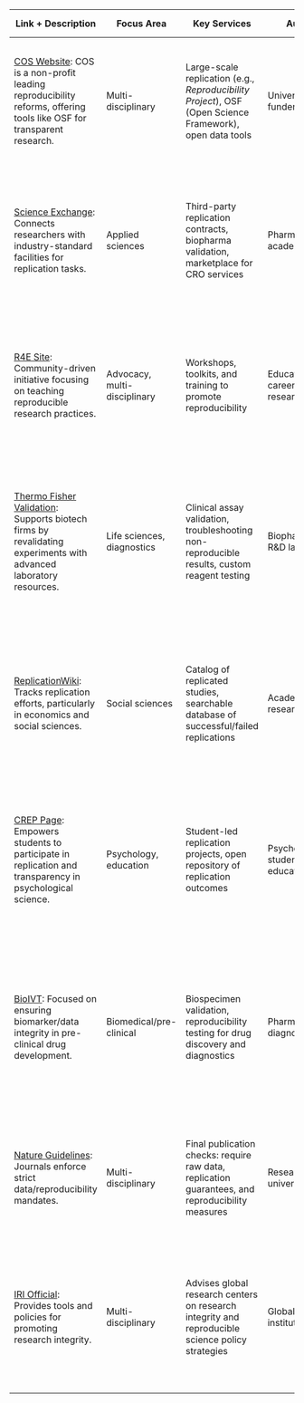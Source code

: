 | **Link + Description**                                                                                                                            | **Focus Area**               | **Key Services**                                                                                         | **Audience**                        | **Business Model**                                                                                  | **Protocol Audit Process**                                                                                                                                                               |
| ------------------------------------------------------------------------------------------------------------------------------------------------- | ---------------------------- | -------------------------------------------------------------------------------------------------------- | ----------------------------------- | --------------------------------------------------------------------------------------------------- | ---------------------------------------------------------------------------------------------------------------------------------------------------------------------------------------- |
| [COS Website](https://www.cos.io/): COS is a non-profit leading reproducibility reforms, offering tools like OSF for transparent research.        | Multi-disciplinary           | Large-scale replication (e.g., _Reproducibility Project_), OSF (Open Science Framework), open data tools | Universities, funders               | Non-profit; funded by grants, donations, partnerships                                               | **Reviewer-Led Protocol Analysis:** Reviews project pre-registration on OSF, ensures comprehensive protocol transparency, and promotes FAIR guidelines.                                  |
| [Science Exchange](https://www.scienceexchange.com/): Connects researchers with industry-standard facilities for replication tasks.               | Applied sciences             | Third-party replication contracts, biopharma validation, marketplace for CRO services                    | Pharma, biotech, academia           | For-profit; earns revenue through service and project fees from research contracts                  | **Contract Review Process:** Clients submit protocols, which are reviewed by partner labs (CROs). Feedback identifies unclear or incomplete steps before initiating experiments.         |
| [R4E Site](https://repro4everyone.org/): Community-driven initiative focusing on teaching reproducible research practices.                        | Advocacy, multi-disciplinary | Workshops, toolkits, and training to promote reproducibility                                             | Educators, early-career researchers | Non-profit; funded by donations, sponsorships, and educational partnerships                         | **Training-Based Review:** Audits focus on providing researchers with training tools (e.g., version control systems like Git) to improve protocol clarity and reproducibility.           |
| [Thermo Fisher Validation](https://www.thermofisher.com/): Supports biotech firms by revalidating experiments with advanced laboratory resources. | Life sciences, diagnostics   | Clinical assay validation, troubleshooting non-reproducible results, custom reagent testing              | Biopharmaceutical R&D labs          | For-profit; earns revenue by charging customers for lab services and testing contracts              | **Material and Assay Verification:** Focuses on auditing experimental protocols for compliance with GMP/GLP standards; verifies reagents, assay workflows, and technical accuracy.       |
| [ReplicationWiki](https://replication.uni-goettingen.de/wiki/): Tracks replication efforts, particularly in economics and social sciences.        | Social sciences              | Catalog of replicated studies, searchable database of successful/failed replications                     | Academic researchers                | Non-profit/open access; funded by the University of Göttingen (publicly funded institution)         | **Documentation-Based Protocol Compilation:** Tracks and documents replication protocols from existing public data and study publications; assesses key factors for reproducibility.     |
| [CREP Page](https://osf.io/view/CREP/): Empowers students to participate in replication and transparency in psychological science.                | Psychology, education        | Student-led replication projects, open repository of replication outcomes                                | Psychology students, educators      | Non-profit/education-focused; funded by grants and academic partnerships                            | **Mentor-Led Protocol Refinement:** Students replicate existing studies under mentors who review the protocols; protocols are revised to improve clarity and reproducibility.            |
| [BioIVT](https://www.bioivt.com/): Focused on ensuring biomarker/data integrity in pre-clinical drug development.                                 | Biomedical/pre-clinical      | Biospecimen validation, reproducibility testing for drug discovery and diagnostics                       | Pharma, diagnostics                 | For-profit; generates revenue through service-based contracts with biotech and diagnostic companies | **Preclinical Risk Assessment:** Audits experimental protocols for biomarker studies or drug discovery for gaps in biospecimen usage, experimental workflows, and end-point validations. |
| [Nature Guidelines](https://www.nature.com/authors/policies/reproducibility.html): Journals enforce strict data/reproducibility mandates.         | Multi-disciplinary           | Final publication checks: require raw data, replication guarantees, and reproducibility measures         | Research funders, universities      | For-profit publishers; revenue from subscription fees, article processing charges (APCs)            | **Publisher-Led Protocol Verification:** Journals mandate authors submit detailed methodologies and encourage pre-registration for improved auditability.                                |
| [IRI Official](https://www.iri.institute/): Provides tools and policies for promoting research integrity.                                         | Multi-disciplinary           | Advises global research centers on research integrity and reproducible science policy strategies         | Global research institutions        | Non-profit; primarily grant-funded and supported by institutional memberships                       | **Policy-Guided Audits:** Provides guidelines and tools to institutions to develop internal research protocol auditing processes, ensuring compliance with integrity standards.          |
